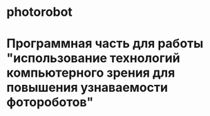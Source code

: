 # photorobot
# Программная часть для работы "использование технологий компьютерного зрения для повышения узнаваемости фотороботов"
